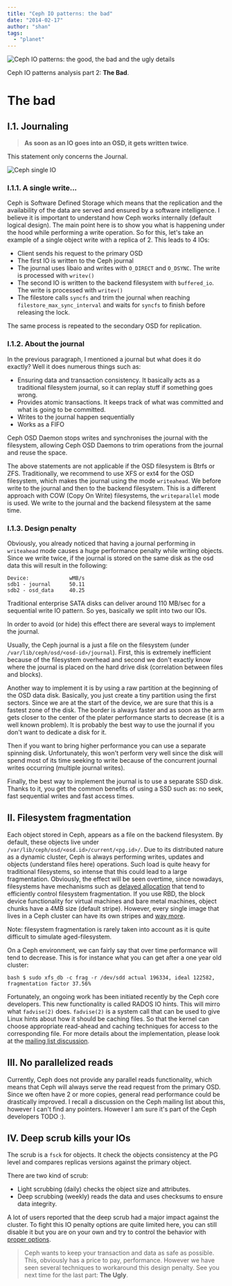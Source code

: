 ```yaml
---
title: "Ceph IO patterns: the bad"
date: "2014-02-17"
author: "shan"
tags: 
  - "planet"
---
```


![Ceph IO patterns: the good, the bad and the ugly details](http://sebastien-han.fr/images/ceph-io-the-good-the-bad-the-ugly-details.jpg)

Ceph IO patterns analysis part 2: **The Bad**.

  

# The bad

## I.1. Journaling

  

> **As soon as an IO goes into an OSD, it gets written twice**.

  

This statement only concerns the Journal.

![Ceph single IO](http://sebastien-han.fr/images/ceph-a-single-io.png)

### I.1.1. A single write...

Ceph is Software Defined Storage which means that the replication and the availability of the data are served and ensured by a software intelligence. I believe it is important to understand how Ceph works internally (default logical design). The main point here is to show you what is happening under the hood while performing a write operation. So for this, let's take an example of a single object write with a replica of 2. This leads to 4 IOs:

- Client sends his request to the primary OSD
- The first IO is written to the Ceph journal
- The journal uses libaio and writes with `O_DIRECT` and `O_DSYNC`. The write is processed with `writev()`
- The second IO is written to the backend filesystem with `buffered_io`. The write is processed with `writev()`
- The filestore calls `syncfs` and trim the journal when reaching `filestore_max_sync_interval` and waits for `syncfs` to finish before releasing the lock.

The same process is repeated to the secondary OSD for replication.

  

### I.1.2. About the journal

In the previous paragraph, I mentioned a journal but what does it do exactly? Well it does numerous things such as:

- Ensuring data and transaction consistency. It basically acts as a traditional filesystem journal, so it can replay stuff if something goes wrong.
- Provides atomic transactions. It keeps track of what was committed and what is going to be committed.
- Writes to the journal happen sequentially
- Works as a FIFO

Ceph OSD Daemon stops writes and synchronises the journal with the filesystem, allowing Ceph OSD Daemons to trim operations from the journal and reuse the space.

The above statements are not applicable if the OSD filesystem is Btrfs or ZFS. Traditionally, we recommend to use XFS or ext4 for the OSD filesystem, which makes the journal using the mode `writeahead`. We before write to the journal and then to the backend filesystem. This is a different approach with COW (Copy On Write) filesystems, the `writeparallel` mode is used. We write to the journal and the backend filesystem at the same time.

  

### I.1.3. Design penalty

Obviously, you already noticed that having a journal performing in `writeahead` mode causes a huge performance penalty while writing objects. Since we write twice, if the journal is stored on the same disk as the osd data this will result in the following:

```
Device:             wMB/s
sdb1 - journal      50.11
sdb2 - osd_data     40.25
```

Traditional enterprise SATA disks can deliver around 110 MB/sec for a sequential write IO pattern. So yes, basically we split into two our IOs.

In order to avoid (or hide) this effect there are several ways to implement the journal.

Usually, the Ceph journal is a just a file on the filesystem (under `/var/lib/ceph/osd/<osd-id>/journal`). First, this is extremely inefficient because of the filesystem overhead and second we don't exactly know where the journal is placed on the hard drive disk (correlation between files and blocks).

Another way to implement it is by using a raw partition at the beginning of the OSD data disk. Basically, you just create a tiny partition using the first sectors. Since we are at the start of the device, we are sure that this is a fastest zone of the disk. The border is always faster and as soon as the arm gets closer to the center of the plater performance starts to decrease (it is a well known problem). It is probably the best way to use the journal if you don't want to dedicate a disk for it.

Then if you want to bring higher performance you can use a separate spinning disk. Unfortunately, this won't perform very well since the disk will spend most of its time seeking to write because of the concurrent journal writes occurring (multiple journal writes).

Finally, the best way to implement the journal is to use a separate SSD disk. Thanks to it, you get the common benefits of using a SSD such as: no seek, fast sequential writes and fast access times.

  

## II. Filesystem fragmentation

Each object stored in Ceph, appears as a file on the backend filesystem. By default, these objects live under `/var/lib/ceph/osd/<osd.id>/current/<pg.id>/`. Due to its distributed nature as a dynamic cluster, Ceph is always performing writes, updates and objects (understand files here) operations. Such load is quite heavy for traditional filesystems, so intense that this could lead to a large fragmentation. Obviously, the effect will be seen overtime, since nowadays, filesystems have mechanisms such as [delayed allocation](http://en.wikipedia.org/wiki/Delayed_allocation) that tend to efficiently control filesystem fragmentation. If you use RBD, the block device functionality for virtual machines and bare metal machines, object chunks have a 4MB size (default stripe). However, every single image that lives in a Ceph cluster can have its own stripes and [way more](http://ceph.com/docs/master/architecture/#data-striping).

Note: filesystem fragmentation is rarely taken into account as it is quite difficult to simulate aged-filesystem.

On a Ceph environment, we can fairly say that over time performance will tend to decrease. This is for instance what you can get after a one year old cluster:

`bash $ sudo xfs_db -c frag -r /dev/sdd actual 196334, ideal 122582, fragmentation factor 37.56%`

Fortunately, an ongoing work has been initiated recently by the Ceph core developers. This new functionality is called RADOS IO hints. This will mirro what `fadvise(2)` does. `fadvise(2)` is a system call that can be used to give Linux hints about how it should be caching files. So that the kernel can choose appropriate read-ahead and caching techniques for access to the corresponding file. For more details about the implementation, please look at the [mailing list discussion](http://www.spinics.net/lists/ceph-devel/msg17814.html).

  

## III. No parallelized reads

Currently, Ceph does not provide any parallel reads functionality, which means that Ceph will always serve the read request from the primary OSD. Since we often have 2 or more copies, general read performance could be drastically improved. I recall a discussion on the Ceph mailing list about this, however I can't find any pointers. However I am sure it's part of the Ceph developers TODO :).

  

## IV. Deep scrub kills your IOs

The scrub is a `fsck` for objects. It check the objects consistency at the PG level and compares replicas versions against the primary object.

There are two kind of scrub:

- Light scrubbing (daily) checks the object size and attributes.
- Deep scrubbing (weekly) reads the data and uses checksums to ensure data integrity.

A lot of users reported that the deep scrub had a major impact against the cluster. To fight this IO penalty options are quite limited here, you can still disable it but you are on your own and try to control the behavior with [proper options](http://ceph.com/docs/master/rados/configuration/osd-config-ref/#scrubbing).

  

> Ceph wants to keep your transaction and data as safe as possible. This, obviously has a price to pay, performance. However we have seen several techniques to workaround this design penalty. See you next time for the last part: **The Ugly**.
